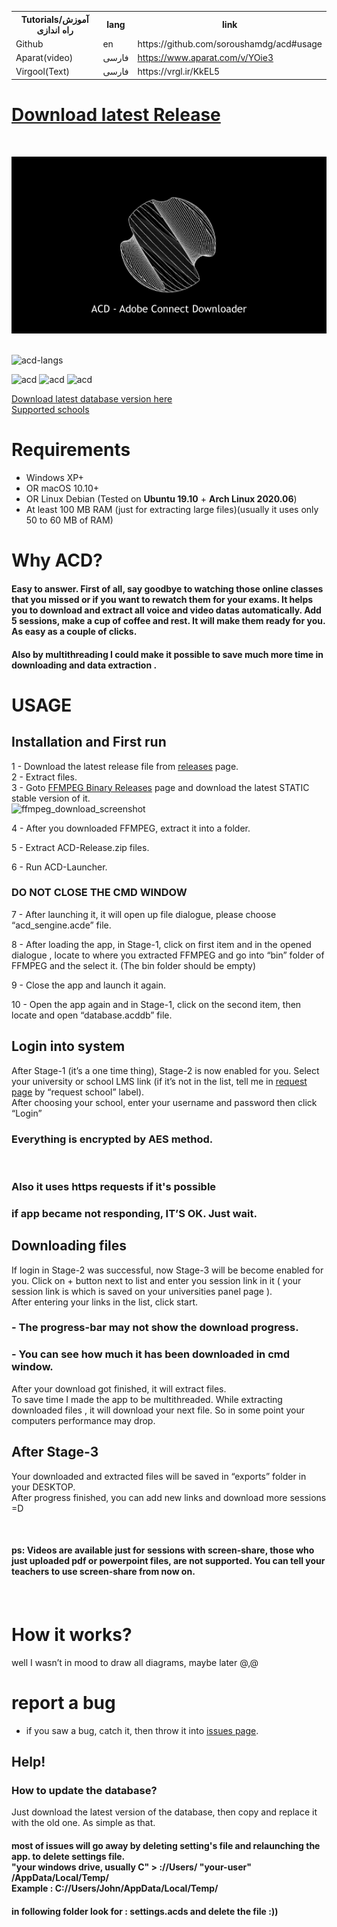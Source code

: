 <table>
  <tr>
    <th>Tutorials/آموزش راه اندازی</th>
    <th>lang</th>
    <th>link</th>
  </tr>
  <tr>
    <td>Github</td>
    <td>en</td>
    <td>https://github.com/soroushamdg/acd#usage</td>
  </tr>
  <tr>
    <td>Aparat(video)</td>
    <td>فارسی</td>
    <td><a href="https://www.aparat.com/v/YOie3">https://www.aparat.com/v/YOie3</a></td>
  </tr>
  <tr>
    <td>Virgool(Text)</td>
    <td>فارسی</td>
    <td>https://vrgl.ir/KkEL5</td>
  </tr>
</table>

<a href="https://github.com/soroushamdg/acd/releases/latest"><h1>Download latest Release</h1></a>
<br>

<img src="header.gif" alt="">
<img src="https://raw.githubusercontent.com/soroushamdg/acd/master/acd_screenshot.png" alt="">
<p><img src="https://img.shields.io/badge/written%20in-Python%2C%20C%2B%2B%2CJS%20-green" alt="acd-langs"></p>
<p><img src="https://img.shields.io/badge/Windows-Supported-green" alt="acd">
<img src="https://img.shields.io/badge/macOS-Supported-blue" alt="acd">
  <img src="https://img.shields.io/badge/Linux-Supported-orange" alt="acd">
</p>

<a href="https://Bhttps://github.com/soroushamdg/acd/releases" style="text-align: center;">Download latest database version here</a>
<br>
<a href="https://github.com/soroushamdg/acd/blob/master/supported_schools.txt">Supported schools</a>
<h1 id="requirments">Requirements</h1>
<ul>
<li>Windows XP+</li>

  <li>OR macOS 10.10+</li>

  <li>OR Linux Debian (Tested on <b>Ubuntu 19.10</b> + <b>Arch Linux 2020.06</b>)</li>
  
<li>At least 100 MB RAM (just for extracting large files)(usually it uses only 50 to 60 MB of RAM)</li>
</ul>
<h1>Why ACD?</h1>
<h4>Easy to answer. First of all, say goodbye to watching those online classes that you missed or if you want to rewatch them for your exams. It helps you to download and extract all voice and video datas automatically. Add 5 sessions, make a cup of coffee and rest. It will make them ready for you. As easy as a couple of clicks.</h4>
<h4>Also by multithreading I could make it possible to save much more time in downloading and data extraction .</h4>
<h1 id="usage">USAGE</h1>
<h2 id="installation-and-first-run">Installation and First run</h2>
<p>1 - Download the latest release file from <a href="https://github.com/soroushamdg/acd/releases">releases</a> page.<br>
2 - Extract files.<br>
3 - Goto <a href="https://ffmpeg.zeranoe.com/builds/">FFMPEG Binary Releases</a> page and download the latest STATIC stable version of it.<br>
<img src="https://raw.githubusercontent.com/soroushamdg/acd/master/ffmpeg-download-page.png" alt="ffmpeg_download_screenshot"></p>
<p>4 - After you downloaded FFMPEG, extract it into a folder.</p>
<p>5 - Extract ACD-Release.zip files.</p>
<p>6 - Run ACD-Launcher.</p>
<h3 id="do-not-close-the-cmd-window">DO NOT CLOSE THE CMD WINDOW</h3>
<p>7 - After launching it, it will open up file dialogue, please choose “acd_sengine.acde” file.
</p>
<p>8 - After loading the app, in Stage-1, click on first item and in the opened dialogue , locate to where you extracted FFMPEG and go into “bin” folder of FFMPEG and the select it. (The bin folder should be empty)</p>
<p>9 - Close the app and launch it again.</p>
<p>10 - Open the app again and in Stage-1, click on the second item, then locate and open “database.acddb” file.</p>
<h2 id="login-into-system">Login into system</h2>
<p>After Stage-1 (it’s a one time thing), Stage-2 is now enabled for you. Select your university or school LMS link (if it’s not in the list, tell me in <a href="https://github.com/soroushamdg/acd/issues">request page</a> by “request school” label).<br>
After choosing your school, enter your username and password then click “Login”</p>
<h3 id="everything-is-encrypted-by-aes-method.">Everything is encrypted by AES method.</h3><br>
<h3>Also it uses https requests if it's possible</h3>
<h3 id="if-app-became-no-responding-its-ok.-just-wait.">if app became not responding, IT’S OK. Just wait.</h3>
<h2 id="downloading-files">Downloading files</h2>
<p>If login in Stage-2 was successful, now Stage-3 will be become enabled for you. Click on + button next to list and enter you session link in it ( your session link is which is saved on your universities panel page ).<br>
After entering your links in the list, click start.</p>
<h3 id="the-progressbar-may-not-show-download-progress.">- The progress-bar may not show the download progress.</h3>
<h3 id="you-can-see-how-much-it-has-downloaded-in-cmd-window.">- You can see how much it has been downloaded in cmd window.</h3>
<p>After your download got finished, it will extract files.<br>
To save time I made the app to be multithreaded. While extracting downloaded files , it will download your next file. So in some point your computers performance may drop.</p>
<h2 id="after-stage-3">After Stage-3</h2>
<p>Your downloaded and extracted files will be saved in “exports” folder in your DESKTOP.<br>
After progress finished, you can add new links and download more sessions =D</p><br>
<h4>ps: Videos are available just for sessions with screen-share, those who just uploaded pdf or powerpoint files, are not supported. You can tell your teachers to use screen-share from now on.<h4><br>
<h1 id="how-it-works">How it works?</h1>
<p>well I wasn’t in mood to draw all diagrams, maybe later @,@</p>
<h1 id="report-a-bug">report a bug</h1>
<ul>
<li>if you saw a bug, catch it, then throw it into <a href="https://github.com/soroushamdg/acd/issues">issues page</a>.</li>
</ul>

<h2 id="Help">Help!</h2>
<h3> How to update the database? </h3>
Just download the latest version of the database, then copy and replace it with the old one. As simple as that.
<br>
 <h4> most of issues will go away by deleting setting's file and relaunching the app.
to delete settings file.<br>
"your windows drive, usually C" > ://Users/ "your-user" /AppData/Local/Temp/
<br> Example : C://Users/John/AppData/Local/Temp/ <h4>

 <h4>in following folder look for : settings.acds
  and delete the file :))</h4>
